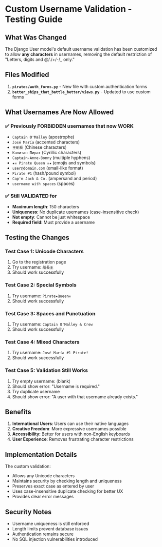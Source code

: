 # Custom Username Validation - Testing Guide

## What Was Changed

The Django User model's default username validation has been customized to allow **any characters** in usernames, removing the default restriction of "Letters, digits and @/./+/-/_ only."

## Files Modified

1. **`pirates/auth_forms.py`** - New file with custom authentication forms
2. **`better_ships_that_battle_better/views.py`** - Updated to use custom forms

## What Usernames Are Now Allowed

### ✅ Previously FORBIDDEN usernames that now WORK

- `Captain O'Malley` (apostrophe)
- `José María` (accented characters)
- `王船長` (Chinese characters)
- `Капитан Пират` (Cyrillic characters)
- `Captain-Anne-Bonny` (multiple hyphens)
- `★☠️ Pirate Queen ☠️★` (emojis and symbols)
- `user@domain.com` (email-like format)
- `Pirate #1` (hash/pound symbol)
- `Cap'n Jack & Co.` (ampersand and period)
- `username with spaces` (spaces)

### ✅ Still VALIDATED for

- **Maximum length**: 150 characters
- **Uniqueness**: No duplicate usernames (case-insensitive check)
- **Not empty**: Cannot be just whitespace
- **Required field**: Must provide a username

## Testing the Changes

### Test Case 1: Unicode Characters

1. Go to the registration page
2. Try username: `船長王`
3. Should work successfully

### Test Case 2: Special Symbols

1. Try username: `Pirate★Queen☠️`
2. Should work successfully

### Test Case 3: Spaces and Punctuation

1. Try username: `Captain O'Malley & Crew`
2. Should work successfully

### Test Case 4: Mixed Characters

1. Try username: `José María #1 Pirate!`
2. Should work successfully

### Test Case 5: Validation Still Works

1. Try empty username: (blank)
2. Should show error: "Username is required."
3. Try duplicate username
4. Should show error: "A user with that username already exists."

## Benefits

1. **International Users**: Users can use their native languages
2. **Creative Freedom**: More expressive usernames possible
3. **Accessibility**: Better for users with non-English keyboards
4. **User Experience**: Removes frustrating character restrictions

## Implementation Details

The custom validation:

- Allows any Unicode characters
- Maintains security by checking length and uniqueness
- Preserves exact case as entered by user
- Uses case-insensitive duplicate checking for better UX
- Provides clear error messages

## Security Notes

- Username uniqueness is still enforced
- Length limits prevent database issues
- Authentication remains secure
- No SQL injection vulnerabilities introduced
